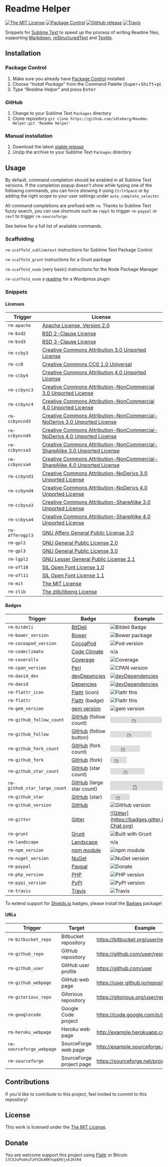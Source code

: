 # Readme Helper

[![The MIT License](https://img.shields.io/badge/license-MIT-orange.svg?style=flat-square)](http://opensource.org/licenses/MIT)
[![Package Control](https://packagecontrol.herokuapp.com/downloads/Readme-Helper.svg?style=flat-square)](https://packagecontrol.io/packages/Readme-Helper)
[![GitHub release](https://img.shields.io/github/release/idleberg/Readme-Helper.svg?style=flat-square)](https://github.com/idleberg/Readme-Helper/releases)
[![Travis](https://img.shields.io/travis/idleberg/Readme-Helper.svg?style=flat-square)](https://travis-ci.org/idleberg/Readme-Helper)

Snippets for [Sublime Text](http://www.sublimetext.com/) to speed up the process of writing Readme files, supporting [Markdown](http://daringfireball.net/projects/markdown/), [reStructuredText](http://docutils.sourceforge.net/rst.html) and [Textile](http://txstyle.org/).

## Installation

### Package Control

1. Make sure you already have [Package Control](https://packagecontrol.io/) installed
2. Choose “*Install Package*” from the Command Palette (<kbd>Super</kbd>+<kbd>Shift</kbd>+<kbd>p</kbd>)
3. Type “*Readme Helper*” and press <kbd>Enter</kbd>

### GitHub

1. Change to your Sublime Text `Packages` directory
2. Clone repository `git clone https://github.com/idleberg/Readme-Helper.git 'Readme Helper'`

### Manual installation

1. Download the latest [stable release](https://github.com/idleberg/Readme-Helper/releases)
2. Unzip the archive to your Sublime Text `Packages` directory

## Usage

By default, command completion should be enabled in all Sublime Text versions. If the completion popup doesn't show while typing one of the following commands, you can force showing it using `Ctrl+Space` or by adding the right scope to your user settings under `auto_complete_selector`.

All command completions are prefixed with `rm`. Thanks to Sublime Text fuzzy search, you can use shortcuts such as `rmppl` to trigger `rm-paypal` or `rmsf` to trigger `rm-sourceforge`.

See below for a full list of available commands.

### Scaffolding

`rm-scaffold_sublimetext`
instructions for Sublime Text Package Control

`rm-scaffold_grunt`
instructions for a Grunt package

`rm-scaffold_node`
(very basic) instructions for the Node Package Manager

`rm-scaffold_node`
a [readme](https://wordpress.org/plugins/about/readme.txt) for a Wordpress plugin

### Snippets

#### Licenses

Trigger         | License
----------------|--------
`rm-apache`     | [Apache License, Version 2.0](http://opensource.org/licenses/Apache-2.0)
`rm-bsd2`       | [BSD 2-Clause License](http://opensource.org/licenses/BSD-2-Clause)  
`rm-bsd3`       | [BSD 3-Clause License](http://opensource.org/licenses/BSD-3-Clause)
`rm-ccby3`      | [Creative Commons Attribution 3.0 Unported License](http://creativecommons.org/licenses/by/3.0/)
`rm-cc0`        | [Creative Commons CC0 1.0 Universal](http://creativecommons.org/publicdomain/zero/1.0/legalcode)
`rm-ccby4`      | [Creative Commons Attribution 4.0 Unported License](http://creativecommons.org/licenses/by/4.0/)
`rm-ccbync3`    | [Creative Commons Attribution-NonCommercial 3.0 Unported License](http://creativecommons.org/licenses/by-nc/3.0/)
`rm-ccbync4`    | [Creative Commons Attribution-NonCommercial 4.0 Unported License](http://creativecommons.org/licenses/by-nc/4.0/)
`rm-ccbyncnd3`  | [Creative Commons Attribution-NonCommercial-NoDerivs 3.0 Unported License](http://creativecommons.org/licenses/by-nc-nd/3.0/)
`rm-ccbyncnd4`  | [Creative Commons Attribution-NonCommercial-NoDerivs 4.0 Unported License](http://creativecommons.org/licenses/by-nc-nd/4.0/)
`rm-ccbyncsa3`  | [Creative Commons Attribution-NonCommercial-ShareAlike 3.0 Unported License](http://creativecommons.org/licenses/by-nc-sa/3.0/)
`rm-ccbyncsa4`  | [Creative Commons Attribution-NonCommercial-ShareAlike 4.0 Unported License](http://creativecommons.org/licenses/by-nc-sa/4.0/)
`rm-ccbynd3`    | [Creative Commons Attribution-NoDerivs 3.0 Unported License](http://creativecommons.org/licenses/by-nd/3.0/)
`rm-ccbynd4`    | [Creative Commons Attribution-NoDerivs 4.0 Unported License](http://creativecommons.org/licenses/by-nd/4.0/)
`rm-ccbysa3`    | [Creative Commons Attribution-ShareAlike 3.0 Unported License](http://creativecommons.org/licenses/by-sa/3.0/)
`rm-ccbysa4`    | [Creative Commons Attribution-ShareAlike 4.0 Unported License](http://creativecommons.org/licenses/by-sa/4.0/)
`rm-afferogpl3` | [GNU Affero General Public License 3.0](http://opensource.org/licenses/AGPL-3.0)
`rm-gpl2`       | [GNU General Public License 2.0](http://opensource.org/licenses/GPL-2.0)
`rm-gpl3`       | [GNU General Public License 3.0](http://opensource.org/licenses/GPL-3.0)
`rm-lgpl2`      | [GNU Lesser General Public License 2.1](http://opensource.org/licenses/LGPL-2.1)
`rm-ofl10`      | [SIL Open Font License 1.0](http://scripts.sil.org/OFL)
`rm-ofl11`      | [SIL Open Font License 1.1](http://scripts.sil.org/OFL)
`rm-mit`        | [The MIT License](http://opensource.org/licenses/MIT)
`rm-zlib`       | [The zlib/libpng License](http://opensource.org/licenses/Zlib)

#### Badges

Trigger                       | Badge                                           | Example
------------------------------|-------------------------------------------------|--------
`rm-bitdeli`                  | [BitDeli](https://bitdeli.com/)                 | ![Bitdeli Badge](https://d2weczhvl823v0.cloudfront.net/idleberg/readme-helper/trend.png)
`rm-bower_version`            | [Bower](http://badge.fury.io/for/bo)            | ![Bower package](https://badge.fury.io/bo/jquery.svg)
`rm-cocoapod_version`         | [CocoaPod](http://badge.fury.io/for/co)         | ![Pod version](https://badge.fury.io/co/Promises.svg)
`rm-codeclimate`              | [Code Climate](https://coveralls.io/)           | n/a
`rm-coveralls`                | [Coverage](https://coveralls.io/)               | ![Coverage](https://s3.amazonaws.com/assets.coveralls.io/badges/coveralls_100.png)
`rm-cpan_version`             | [Perl](http://badge.fury.io/for/pl)             | ![CPAN version](https://badge.fury.io/pl/perl.svg)
`rm-david_dev`                | [devDepencies](https://david-dm.org/)           | [![devDependencies](https://david-dm.org/idleberg/Readme-Helper/dev-status.svg)](https://david-dm.org/idleberg/Readme-Helper#info=devDependencies)
`rm-david`                    | [Depencies](https://david-dm.org/)              | [![devDependencies](https://david-dm.org/idleberg/Readme-Helper.svg)](https://david-dm.org/idleberg/Readme-Helper#info=devDependencies)
`rm-flattr_icon`              | [Flattr](http://flattr.com/) (icon)             | ![Flattr this](https://flattr.com/_img/icons/flattr_logo_16.png)
`rm-flattr`                   | [Flattr](http://flattr.com/) (badge)            | ![Flattr this](https://api.flattr.com/button/flattr-badge-large.png)
`rm-gem_version`              | [gem version](http://badge.fury.io/for/rb)      | ![gem version](https://badge.fury.io/rb/gem.svg)
`rm-github_follow_count`     | [GitHub](http://ghbtns.com/) (follow count)      | <iframe src="http://ghbtns.com/github-btn.html?user=idleberg&type=follow&count=true" allowtransparency="true" frameborder="0" scrolling="0" width="165" height="20"></iframe>
`rm-github_follow`            | [GitHub](http://ghbtns.com/) (follow button)    | <iframe src="http://ghbtns.com/github-btn.html?user=idleberg&type=follow" allowtransparency="true" frameborder="0" scrolling="0" width="132" height="20"></iframe>
`rm-github_fork_count`        | [GitHub](http://ghbtns.com/) (fork count)       | <iframe src="http://ghbtns.com/github-btn.html?user=idleberg&repo=Readme-Helper&type=fork&count=true" allowtransparency="true" frameborder="0" scrolling="0" width="95" height="20"></iframe>
`rm-github_fork`              | [GitHub](http://ghbtns.com/) (fork)             | <iframe src="http://ghbtns.com/github-btn.html?user=idleberg&repo=Readme-Helper&type=fork" allowtransparency="true" frameborder="0" scrolling="0" width="53" height="20"></iframe>
`rm-github_star_count`        | [GitHub](http://ghbtns.com/) (star count)       | <iframe src="http://ghbtns.com/github-btn.html?user=idleberg&repo=Readme-Helper&type=watch&count=true" allowtransparency="true" frameborder="0" scrolling="0" width="110" height="20"></iframe>
`rm-github_star_large_count`  | [GitHub](http://ghbtns.com/) (large star count) | <iframe src="http://ghbtns.com/github-btn.html?user=idleberg&repo=Readme-Helper&type=watch&count=true&size=large" allowtransparency="true" frameborder="0" scrolling="0" width="170" height="30"></iframe>
`rm-github_star`              | [GitHub](http://ghbtns.com/) (star)             | <iframe src="http://ghbtns.com/github-btn.html?user=idleberg&repo=github-buttons&type=watch" allowtransparency="true" frameborder="0" scrolling="0" width="62" height="20"></iframe>
`rm-github_version`           | [GitHub](http://badge.fury.io/for/gh)           | ![GitHub version](https://badge.fury.io/gh/idleberg%2FBootstrap-Listr.svg)
`rm-gitter`                   | [Gitter](https://gitter.im)                     | [![Gitter](https://badges.gitter.im/Join Chat.svg)](https://gitter.im/gitterHQ/gitter)
`rm-grunt`                    | [Grunt](http://gruntjs.com/)                    | ![Built with Grunt](https://cdn.gruntjs.com/builtwith.png)
`rm-landscape`                | [Landscape](https://landscape.io)               | n/a
`rm-npm_version`              | [npm module](https://www.npmjs.org/)            | ![npm module](https://badge.fury.io/js/npm.svg)
`rm-nuget_version`            | [NuGet](http://badge.fury.io/for/nu)            | ![NuGet version](https://badge.fury.io/nu/jquery.svg)
`rm-paypal`                   | [Paypal](http://paypal.com/)                    | ![Donate](https://www.paypalobjects.com/WEBSCR-640-20110429-1/en_US/i/btn/btn_donate_SM.gif)
`rm-php_version`              | [PHP](http://badge.fury.io/for/ph)              | ![PHP version](https://badge.fury.io/ph/simplepie%2Fsimplepie.svg)
`rm-pypi_version`             | [PyPI](http://badge.fury.io/for/py)             | ![PyPI version](https://badge.fury.io/py/pypi.svg)
`rm-travis`                   | [Travis](http://travis-ci.org/)                 | ![Travis](https://secure.travis-ci.org/idleberg/Readme-Helper.svg)

To extend support for [Shields.io](http://shields.io) badges, please install the [Badges](https://github.com/idleberg/sublime-badges) package!

#### URLs

Trigger                  | Target                   | Example
-------------------------|--------------------------|--------
`rm-bitbucket_repo`      | Bitbucket repository     | https://bitbucket.org/user/repository
`rm-github_repo`         | GitHub repository        | https://github.com/user/repository
`rm-github_user`         | GitHub user profile      | https://github.com/user
`rm-github_webpage`      | GitHub web page          | https://user.github.io/repository
`rm-gitorious_repo`      | Gitorious repository     | https://gitorious.org/user/repository
`rm-googlecode`          | Google Code project      | https://code.google.com/p/project
`rm-heroku_webpage`      | Heroku web page          | http://example.herokuapp.com
`rm-sourceforge_webpage` | SourceForge web page     | http://example.sourceforge.net
`rm-sourceforge`         | SourceForge project page | https://sourceforge.net/projects/example

## Contributions

If you'd like to contribute to this project, feel invited to commit to this repository!

## License

This work is licensed under the [The MIT License](LICENSE).

## Donate

You are welcome support this project using [Flattr](https://flattr.com/submit/auto?user_id=idleberg&url=https://github.com/idleberg/Readme-Helper) or Bitcoin `17CXJuPsmhuTzFV2k4RKYwpEHVjskJktRd`